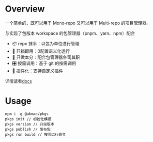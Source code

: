 # Overview
一个简单的、既可以用于 Mono-repo 又可以用于 Multi-repo 的项目管理器。

与实现了包版本 workspace 的包管理器（pnpm、yarn、npm）配合

- 📦 repo 抹平：以包为单位进行管理
- 🎁 开箱即用：0配置语义化运行
- 🐚 只做本分：配合包管理器各司其职
- 🎛️ 按需调用：基于 git 的按需调用
- 🔌 插件化：支持自定义插件

详情请看[docs](https://hengshanmwc.github.io/pkgs/docs/dist)

# Usage
```
npm i -g @abmao/pkgs
pkgs init // 初始化模板
pkgs version // 升级版本
pkgs publish // 发布包
pkgs run build // 按需运行命令
```